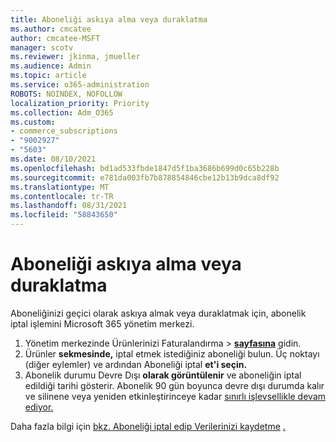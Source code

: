 ```yaml
---
title: Aboneliği askıya alma veya duraklatma
ms.author: cmcatee
author: cmcatee-MSFT
manager: scotv
ms.reviewer: jkinma, jmueller
ms.audience: Admin
ms.topic: article
ms.service: o365-administration
ROBOTS: NOINDEX, NOFOLLOW
localization_priority: Priority
ms.collection: Adm_O365
ms.custom:
- commerce_subscriptions
- "9002927"
- "5603"
ms.date: 08/10/2021
ms.openlocfilehash: bd1ad533fbde1847d5f1ba3686b699d0c65b228b
ms.sourcegitcommit: e781da003fb7b878854846cbe12b13b9dca8df92
ms.translationtype: MT
ms.contentlocale: tr-TR
ms.lasthandoff: 08/31/2021
ms.locfileid: "58843650"
---
```

# <a name="suspend-or-pause-a-subscription"></a>Aboneliği askıya alma veya duraklatma

Aboneliğinizi geçici olarak askıya almak veya duraklatmak için, abonelik iptal işlemini Microsoft 365 yönetim merkezi.

1. Yönetim merkezinde Ürünlerinizi Faturalandırma   >  **[sayfasına](https://go.microsoft.com/fwlink/p/?linkid=842054)** gidin.
2. Ürünler **sekmesinde,** iptal etmek istediğiniz aboneliği bulun. Üç noktayı (diğer eylemler) ve ardından Aboneliği iptal **et'i seçin.**
3. Abonelik durumu Devre Dışı **olarak görüntülenir** ve aboneliğin iptal edildiği tarihi gösterir. Abonelik 90 gün boyunca devre dışı durumda kalır ve silinene veya yeniden etkinleştirinceye kadar [sınırlı işlevsellikle devam ediyor.](https://docs.microsoft.com/microsoft-365/commerce/subscriptions/reactivate-your-subscription)

Daha fazla bilgi için [bkz. Aboneliği iptal edip Verilerinizi kaydetme](https://docs.microsoft.com/microsoft-365/commerce/subscriptions/cancel-your-subscription#what-happens-when-you-cancel-a-subscription) [.](https://docs.microsoft.com/microsoft-365/commerce/subscriptions/cancel-your-subscription#save-your-data)
